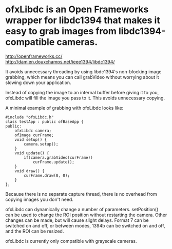 # ofxLibdc is an Open Frameworks wrapper for libdc1394 that makes it easy to grab images from libdc1394-compatible cameras.

http://openframeworks.cc/
http://damien.douxchamps.net/ieee1394/libdc1394/

It avoids unnecessary threading by using libdc1394's non-blocking image grabbing, which means you can call grabVideo without worrying about it slowing down your application.

Instead of copying the image to an internal buffer before giving it to you, ofxLibdc will fill the image you pass to it. This avoids unnecessary copying.

A minimal example of grabbing with ofxLibdc looks like:

	#include "ofxLibdc.h"
	class testApp : public ofBaseApp {
	public:
		ofxLibdc camera;
		ofImage curFrame;
		void setup() {
			camera.setup();
		}
		void update() {
			if(camera.grabVideo(curFrame))
				curFrame.update();
		}
		void draw() {
			curFrame.draw(0, 0);
		}
	};

Because there is no separate capture thread, there is no overhead from copying images you don't need.

ofxLibdc can dynamically change a number of parameters. setPosition() can be used to change the ROI position without restarting the camera. Other changes can be made, but will cause slight delays. Format 7 can be switched on and off, or between modes, 1394b can be switched on and off, and the ROI can be resized.

ofxLibdc is currently only compatible with grayscale cameras.